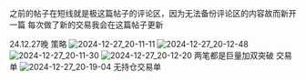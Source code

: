 之前的帖子在短线就是极这篇帖子的评论区，因为无法备份评论区的内容故而新开一篇
每次做了新的交易我会在这篇帖子更新


24.12.27晚
策略
![2024-12-27_20-11-11](https://github.com/user-attachments/assets/b4c63ff5-7c77-4058-847b-d0218e609101)
![2024-12-27_20-12-48](https://github.com/user-attachments/assets/14c326b7-de36-4144-889d-00cfe0d3173d)
![2024-12-27_20-11-30](https://github.com/user-attachments/assets/8d7f6323-e3f6-4899-9c09-706a07dbff64)
![2024-12-27_20-12-20](https://github.com/user-attachments/assets/e933a6f8-1615-4da7-88a2-ae52efa119e2)
两笔都是巨量加双突破
交易单
![2024-12-27_20-19-04](https://github.com/user-attachments/assets/32dce718-4cd8-4e5c-bf49-f7a7aa71f017)
无持仓交易单
